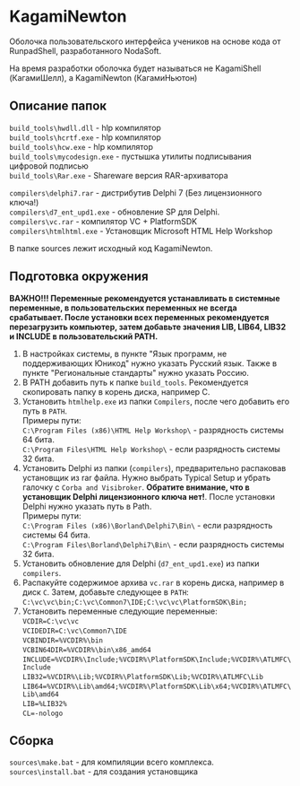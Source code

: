 # KagamiNewton
Оболочка пользовательского интерфейса учеников на основе кода от RunpadShell, разработанного NodaSoft.

На время разработки оболочка будет называться не KagamiShell (КагамиШелл), а KagamiNewton (КагамиНьютон)
 
## Описание папок 
`build_tools\hwdll.dll` - hlp компилятор  
`build_tools\hcrtf.exe` - hlp компилятор  
`build_tools\hcw.exe`   - hlp компилятор  
`build_tools\mycodesign.exe` - пустышка утилиты подписывания цифровой подписью  
`build_tools\Rar.exe` - Shareware версия RAR-архиватора  

`compilers\delphi7.rar` - дистрибутив Delphi 7 (Без лицензионного ключа!)  
`compilers\d7_ent_upd1.exe` - обновление SP для Delphi.  
`compilers\vc.rar` - компилятор VC + PlatformSDK  
`compilers\htmlhtml.exe` - Установщик Microsoft HTML Help Workshop   
   
В папке sources лежит исходный код KagamiNewton.   

## Подготовка окружения
<b>ВАЖНО!!! Переменные рекомендуется устанавливать в системные переменные, в пользовательских переменных не всегда срабатывает. После установки всех переменных рекомендуется перезагрузить компьютер, затем добавьте значения LIB, LIB64, LIB32 и INCLUDE в пользовательский PATH.</b>
1. В настройках системы, в пункте "Язык программ, не поддерживающих Юникод" нужно указать Русский язык. Также в пункте "Региональные стандарты" нужно указать Россию.
2. В PATH добавить путь к папке `build_tools`. Рекомендуется скопировать папку в корень диска, например C.
3. Установить `htmlhelp.exe` из папки `Compilers`, после чего добавить его путь в `PATH`.  
Примеры пути:  
`C:\Program Files (x86)\HTML Help Workshop\` - разрядность системы 64 бита.  
`C:\Program Files\HTML Help Workshop\` - если разрядность системы 32 бита.
4. Установить Delphi из папки (`compilers`), предварительно распаковав установщик из rar файла. Нужно выбрать Typical Setup и убрать галочку с `Corba and Visibroker`. <b>Обратите внимание, что в установщик Delphi лицензионного ключа нет!</b>. После установки Delphi нужно указать путь в Path.  
Примеры пути:  
`C:\Program Files (x86)\Borland\Delphi7\Bin\` - если разрядность системы 64 бита.  
`C:\Program Files\Borland\Delphi7\Bin\` - если разрядность системы 32 бита.  
5. Установить обновление для Delphi (`d7_ent_upd1.exe`) из папки `compilers`.  
6. Распакуйте содержимое архива `vc.rar` в корень диска, например в диск `C`. Затем, добавьте следующее в `PATH`:  
`C:\vc\vc\bin;C:\vc\Common7\IDE;C:\vc\vc\PlatformSDK\Bin;`  
7. Установить переменные следующие переменные:  
`VCDIR=C:\vc\vc`  
`VCIDEDIR=C:\vc\Common7\IDE`  
`VCBINDIR=%VCDIR%\bin`  
`VCBIN64DIR=%VCDIR%\bin\x86_amd64`  
`INCLUDE=%VCDIR%\Include;%VCDIR%\PlatformSDK\Include;%VCDIR%\ATLMFC\Include`  
`LIB32=%VCDIR%\Lib;%VCDIR%\PlatformSDK\Lib;%VCDIR%\ATLMFC\Lib`  
`LIB64=%VCDIR%\Lib\amd64;%VCDIR%\PlatformSDK\Lib\x64;%VCDIR%\ATLMFC\Lib\amd64`  
`LIB=%LIB32%`  
`CL=-nologo`  
  
## Сборка  
`sources\make.bat` - для компиляции всего комплекса.  
`sources\install.bat` - для создания установщика